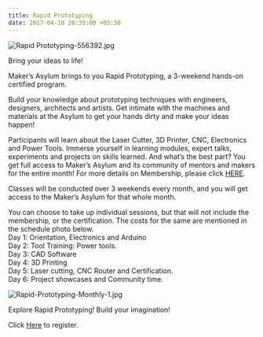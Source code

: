 ```yaml
---
title: Rapid Prototyping
date: 2017-04-10 20:35:00 +05:30
---
```


![Rapid Prototyping-556392.jpg](/uploads/Rapid%20Prototyping-556392.jpg)

Bring your ideas to life!

Maker’s Asylum brings to you Rapid Prototyping, a 3-weekend hands-on certified program.

Build your knowledge about prototyping techniques with engineers, designers, architects and artists. Get intimate with the machines and materials at the Asylum to get your hands dirty and make your ideas happen!

Participants will learn about the Laser Cutter, 3D Printer, CNC, Electronics and Power Tools. Immerse yourself in learning modules, expert talks, experiments and projects on skills learned. And what’s the best part? You get full access to Maker’s Asylum and its community of mentors and makers for the entire month! For more details on Membership, please click [HERE](/membership).

Classes will be conducted over 3 weekends every month, and you will get access to the Maker’s Asylum for that whole month.

You can choose to take up individual sessions, but that will not include the membership, or the certification. The costs for the same are mentioned in the schedule photo below.\
Day 1: Orientation, Electronics and Arduino\
Day 2: Tool Training: Power tools.\
Day 3: CAD Software\
Day 4: 3D Printing\
Day 5: Laser cutting, CNC Router and Certification.\
Day 6: Project showcases and Community time.

![Rapid-Prototyping-Monthly-1.jpg](/uploads/Rapid-Prototyping-Monthly-1.jpg)

Explore Rapid Prototyping! Build your imagination!

Click [Here](https://www.instamojo.com/MakersAsylum/rapid-prototyping-b8d6a/) to register.